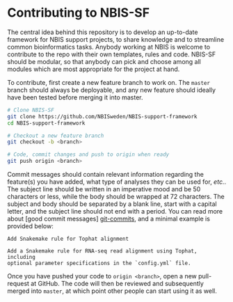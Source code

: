 # Contributing to NBIS-SF

The central idea behind this repository is to develop an up-to-date framework 
for NBIS support projects, to share knowledge and to streamline common
bioinformatics tasks. Anybody working at NBIS is welcome to contribute to
the repo with their own templates, rules and code. NBIS-SF should be modular,
so that anybody can pick and choose among all modules which are most appropriate
for the project at hand.

To contribute, first create a new feature branch to work on. The `master`
branch should always be deployable, and any new feature should ideally have
been tested before merging it into master. 

```bash
# Clone NBIS-SF
git clone https://github.com/NBISweden/NBIS-support-framework
cd NBIS-support-framework

# Checkout a new feature branch
git checkout -b <branch>

# Code, commit changes and push to origin when ready
git push origin <branch>
```

Commit messages should contain relevant information regarding the feature(s)
you have added, what type of analyses they can be used for, *etc.*. The subject
line should be written in an imperative mood and be 50 characters or less,
while the body should be wrapped at 72 characters. The subject and body should
be separated by a blank line, start with a capital letter, and the subject line
should not end with a period. You can read more about [good commit messages]
[git-commits], and a minimal example is provided below:

```
Add Snakemake rule for Tophat alignment

Add a Snakemake rule for RNA-seq read alignment using Tophat, including
optional parameter specifications in the `config.yml` file.
```

Once you have pushed your code to `origin <branch>`, open a new pull-request at
GitHub. The code will then be reviewed and subsequently merged into `master`,
at which point other people can start using it as well.

[git-commits]: https://chris.beams.io/posts/git-commit/
